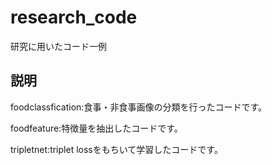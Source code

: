 # research_code
研究に用いたコード一例

## 説明
foodclassfication:食事・非食事画像の分類を行ったコードです。

foodfeature:特徴量を抽出したコードです。

tripletnet:triplet lossをもちいて学習したコードです。
